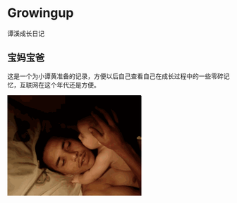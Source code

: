# Growingup
谭溪成长日记

## 宝妈宝爸

这是一个为小谭黄准备的记录，方便以后自己查看自己在成长过程中的一些零碎记忆，互联网在这个年代还是方便。

![Smile](./pics/gif0.gif "Oh! NO!")
